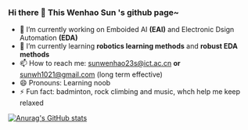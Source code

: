 ### Hi there 👋 This Wenhao Sun 's github page~

- 🔭 I’m currently working on Emboided AI **(EAI)** and Electronic Dsign Automation **(EDA)**
- 🌱 I’m currently learning **robotics learning methods** and **robust EDA methods**
- 📫 How to reach me: sunwenhao23s@ict.ac.cn **or** sunwh1021@gmail.com (long term effective)
- 😄 Pronouns: Learning noob
- ⚡ Fun fact: badminton, rock climbing and music, whch help me keep relaxed

[![Anurag's GitHub stats](https://github-readme-stats.vercel.app/api?username=sun123-cmd)](https://github.com/anuraghazra/github-readme-stats)
